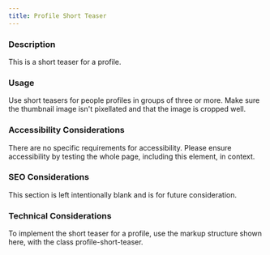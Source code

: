 ```yaml
---
title: Profile Short Teaser
---
```


### Description
This is a short teaser for a profile.

### Usage
Use short teasers for people profiles in groups of three or more. Make sure the thumbnail image isn't pixellated and that the image is cropped well.

### Accessibility Considerations
There are no specific requirements for accessibility. Please ensure accessibility by testing the whole page, including this element, in context.

### SEO Considerations
This section is left intentionally blank and is for future consideration.

### Technical Considerations
To implement the short teaser for a profile, use the markup structure shown here, with the class profile-short-teaser.

